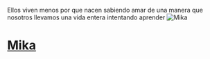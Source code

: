 Ellos viven menos por que nacen sabiendo amar de una manera que nosotros llevamos una vida entera intentando aprender
![Mika]({{site.baseurl}}/img/posts/in-post/2022-01-04-Mika.jpg)
# [Mika](https://eugeniosaintemarie.github.io/camera/Mika.html "Mika")